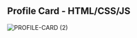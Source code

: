 ## Profile Card - HTML/CSS/JS
![PROFILE-CARD (2)](https://github.com/user-attachments/assets/d4239d0e-aaa4-40a7-be9c-7e76596ba569)

